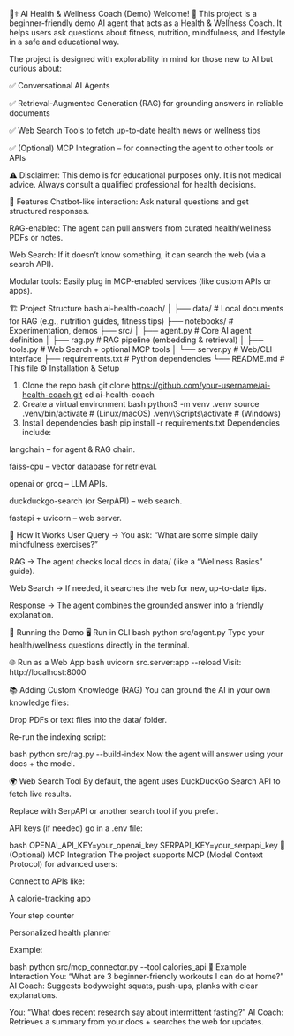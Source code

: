 🧑⚕️ AI Health & Wellness Coach (Demo)
Welcome! 👋
This project is a beginner-friendly demo AI agent that acts as a Health & Wellness Coach. It helps users ask questions about fitness, nutrition, mindfulness, and lifestyle in a safe and educational way.

The project is designed with explorability in mind for those new to AI but curious about:

✅ Conversational AI Agents

✅ Retrieval-Augmented Generation (RAG) for grounding answers in reliable documents

✅ Web Search Tools to fetch up-to-date health news or wellness tips

✅ (Optional) MCP Integration – for connecting the agent to other tools or APIs

⚠️ Disclaimer: This demo is for educational purposes only. It is not medical advice. Always consult a qualified professional for health decisions.

🚀 Features
Chatbot-like interaction: Ask natural questions and get structured responses.

RAG-enabled: The agent can pull answers from curated health/wellness PDFs or notes.

Web Search: If it doesn’t know something, it can search the web (via a search API).

Modular tools: Easily plug in MCP-enabled services (like custom APIs or apps).

🏗 Project Structure
bash
ai-health-coach/
│
├── data/                 # Local documents for RAG (e.g., nutrition guides, fitness tips)
├── notebooks/            # Experimentation, demos
├── src/
│   ├── agent.py          # Core AI agent definition
│   ├── rag.py            # RAG pipeline (embedding & retrieval)
│   ├── tools.py          # Web Search + optional MCP tools
│   └── server.py         # Web/CLI interface
├── requirements.txt      # Python dependencies
└── README.md             # This file
⚙️ Installation & Setup
1. Clone the repo
bash
git clone https://github.com/your-username/ai-health-coach.git
cd ai-health-coach
2. Create a virtual environment
bash
python3 -m venv .venv
source .venv/bin/activate   # (Linux/macOS)
.venv\Scripts\activate      # (Windows)
3. Install dependencies
bash
pip install -r requirements.txt
Dependencies include:

langchain – for agent & RAG chain.

faiss-cpu – vector database for retrieval.

openai or groq – LLM APIs.

duckduckgo-search (or SerpAPI) – web search.

fastapi + uvicorn – web server.

🧠 How It Works
User Query → You ask:
“What are some simple daily mindfulness exercises?”

RAG → The agent checks local docs in data/ (like a “Wellness Basics” guide).

Web Search → If needed, it searches the web for new, up-to-date tips.

Response → The agent combines the grounded answer into a friendly explanation.

🔌 Running the Demo
🖥️ Run in CLI
bash
python src/agent.py
Type your health/wellness questions directly in the terminal.

🌐 Run as a Web App
bash
uvicorn src.server:app --reload
Visit: http://localhost:8000

📚 Adding Custom Knowledge (RAG)
You can ground the AI in your own knowledge files:

Drop PDFs or text files into the data/ folder.

Re-run the indexing script:

bash
python src/rag.py --build-index
Now the agent will answer using your docs + the model.

🌍 Web Search Tool
By default, the agent uses DuckDuckGo Search API to fetch live results.

Replace with SerpAPI or another search tool if you prefer.

API keys (if needed) go in a .env file:

bash
OPENAI_API_KEY=your_openai_key
SERPAPI_KEY=your_serpapi_key
🔧 (Optional) MCP Integration
The project supports MCP (Model Context Protocol) for advanced users:

Connect to APIs like:

A calorie-tracking app

Your step counter

Personalized health planner

Example:

bash
python src/mcp_connector.py --tool calories_api
🧪 Example Interaction
You: “What are 3 beginner-friendly workouts I can do at home?”
AI Coach: Suggests bodyweight squats, push-ups, planks with clear explanations.

You: “What does recent research say about intermittent fasting?”
AI Coach: Retrieves a summary from your docs + searches the web for updates.
